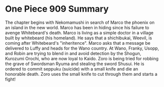 One Piece 909 Summary
=====================

The chapter begins with Nekomamushi in search of Marco the phoenix on an island in the new world. Marco has been in hiding since his failure to avenge Whitebeard's death. Marco is living as a simple doctor in a village built by whitebeard (his homeland). He says that a shichibukai, Weevil, is coming after Whitebeard's "inheritence". Marco asks that a message be delivered to Luffy and heads for the Wano country. At Wano, Franky, Usopp, and Robin are trying to blend in and avoid detection by the Shogun, Kurozumi Orochi, who are now loyal to Kaido. Zoro is being tried for robbing the grave of Swordsman Ryuma and stealing the sword Shusui. He is ordered to commit seppuku (suicide) with a small knife and die an honorable death. Zoro uses the small knife to cut through them and starts a fight!

